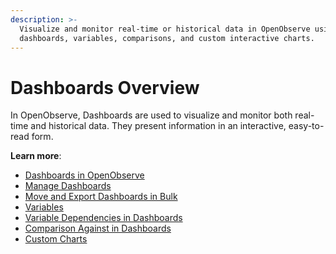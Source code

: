 ```yaml
---
description: >-
  Visualize and monitor real-time or historical data in OpenObserve using
  dashboards, variables, comparisons, and custom interactive charts.
---
```

# Dashboards Overview

In OpenObserve, Dashboards are used to visualize and monitor both real-time and historical data. They present information in an interactive, easy-to-read form. 

**Learn more**:

- [Dashboards in OpenObserve](../dashboards/dashboards-in-openobserve/)
- [Manage Dashboards](../dashboards/manage-dashboards/)
- [Move and Export Dashboards in Bulk](../dashboards/bulk-move-and-export-dashboards)
- [Variables](variables/index.md)
- [Variable Dependencies in Dashboards](variables/variable-dependencies.md)
- [Comparison Against in Dashboards](comparison-against-in-dashboards.md)
- [Custom Charts](custom-charts)




